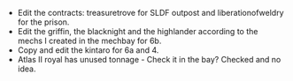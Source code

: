 - Edit the contracts: treasuretrove for SLDF outpost and liberationofweldry for the prison.
- Edit the griffin, the blacknight and the highlander according to the mechs I created in the mechbay for 6b.
- Copy and edit the kintaro for 6a and 4.
- Atlas II royal  has unused tonnage - Check it in the bay? Checked and no idea.

